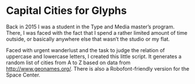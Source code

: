 # Capital Cities for Glyphs

Back in 2015 I was a student in the Type and Media master’s program. There, I was faced with the fact that I spend a rather limited amount of time outside, or basically anywhere else that wasn’t the studio or my flat.

Faced with urgent wanderlust and the task to judge the relation of uppercase and lowercase letters, I created this little script. It generates a random list of cities from A to Z based on data from http://www.geonames.org/. There is also a Robofont-friendly version for the Space Center.